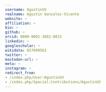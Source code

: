 ```yaml
---
username: AgustinGV
realname: Agustin Gonzalez-Vicente
website: ~
affiliation: ~
bio: ~
github: ~
orcid: 0000-0002-3682-0815
linkedin: ~
googlescholar: ~
wikidata: Q57099562
twitter: ~
mastodon-url: ~
meta: ~
instagram: ~
redirect_from:
- /index.php/User:AgustinGV
- /index.php/Special:Contributions/AgustinGV
---
```

